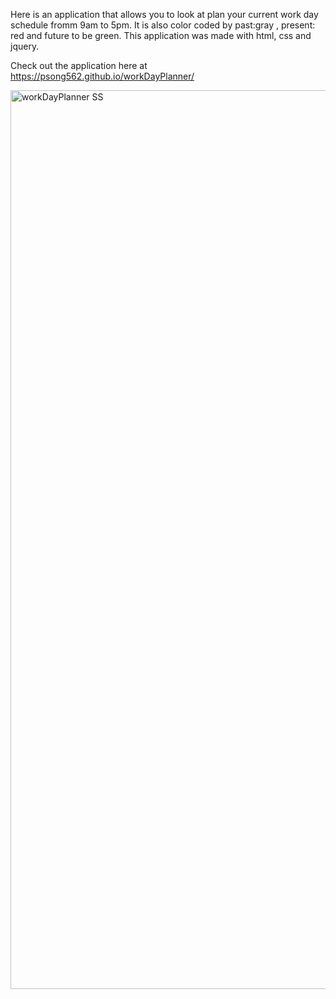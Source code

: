 
Here is an application that allows you to look at plan your current work day schedule fromm 9am to 5pm. It is also color coded by past:gray , present: red and future to be green. This application was made with html, css and jquery. 

Check out the application here at https://psong562.github.io/workDayPlanner/


<img width="1438" alt="workDayPlanner SS" src="https://user-images.githubusercontent.com/89432032/142737031-7d14ed52-13c3-4ff7-9c63-cffb69b8af2f.png">
